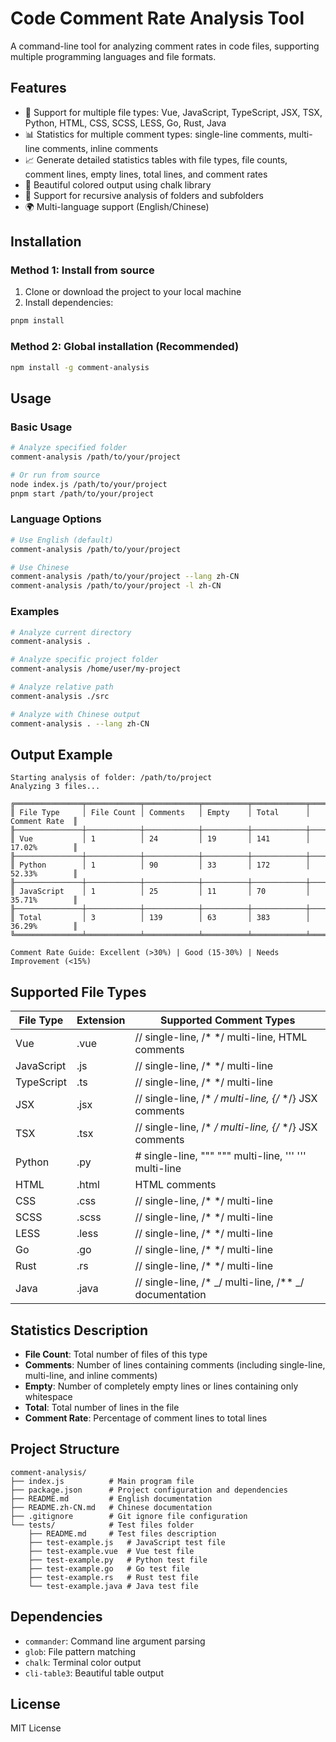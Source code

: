 # Code Comment Rate Analysis Tool

A command-line tool for analyzing comment rates in code files, supporting multiple programming languages and file formats.

## Features

- 🎯 Support for multiple file types: Vue, JavaScript, TypeScript, JSX, TSX, Python, HTML, CSS, SCSS, LESS, Go, Rust, Java
- 📊 Statistics for multiple comment types: single-line comments, multi-line comments, inline comments
- 📈 Generate detailed statistics tables with file types, file counts, comment lines, empty lines, total lines, and comment rates
- 🎨 Beautiful colored output using chalk library
- 📁 Support for recursive analysis of folders and subfolders
- 🌍 Multi-language support (English/Chinese)

## Installation

### Method 1: Install from source

1. Clone or download the project to your local machine
2. Install dependencies:

```bash
pnpm install
```

### Method 2: Global installation (Recommended)

```bash
npm install -g comment-analysis
```

## Usage

### Basic Usage

```bash
# Analyze specified folder
comment-analysis /path/to/your/project

# Or run from source
node index.js /path/to/your/project
pnpm start /path/to/your/project
```

### Language Options

```bash
# Use English (default)
comment-analysis /path/to/your/project

# Use Chinese
comment-analysis /path/to/your/project --lang zh-CN
comment-analysis /path/to/your/project -l zh-CN
```

### Examples

```bash
# Analyze current directory
comment-analysis .

# Analyze specific project folder
comment-analysis /home/user/my-project

# Analyze relative path
comment-analysis ./src

# Analyze with Chinese output
comment-analysis . --lang zh-CN
```

## Output Example

```
Starting analysis of folder: /path/to/project
Analyzing 3 files...

╔═══════════════╤════════════╤════════════╤══════════╤════════════╤═══════════════╗
║ File Type     │ File Count │ Comments   │ Empty    │ Total      │ Comment Rate  ║
╟───────────────┼────────────┼────────────┼──────────┼────────────┼───────────────╢
║ Vue           │ 1          │ 24         │ 19       │ 141        │ 17.02%        ║
╟───────────────┼────────────┼────────────┼──────────┼────────────┼───────────────╢
║ Python        │ 1          │ 90         │ 33       │ 172        │ 52.33%        ║
╟───────────────┼────────────┼────────────┼──────────┼────────────┼───────────────╢
║ JavaScript    │ 1          │ 25         │ 11       │ 70         │ 35.71%        ║
╟───────────────┼────────────┼────────────┼──────────┼────────────┼───────────────╢
║ Total         │ 3          │ 139        │ 63       │ 383        │ 36.29%        ║
╚═══════════════╧════════════╧════════════╧══════════╧════════════╧═══════════════╝

Comment Rate Guide: Excellent (>30%) | Good (15-30%) | Needs Improvement (<15%)
```

## Supported File Types

| File Type  | Extension | Supported Comment Types                                    |
| ---------- | --------- | ---------------------------------------------------------- |
| Vue        | .vue      | // single-line, /\* \*/ multi-line, <!-- --> HTML comments |
| JavaScript | .js       | // single-line, /\* \*/ multi-line                         |
| TypeScript | .ts       | // single-line, /\* \*/ multi-line                         |
| JSX        | .jsx      | // single-line, /\* _/ multi-line, {/_ \*/} JSX comments   |
| TSX        | .tsx      | // single-line, /\* _/ multi-line, {/_ \*/} JSX comments   |
| Python     | .py       | # single-line, """ """ multi-line, ''' ''' multi-line      |
| HTML       | .html     | <!-- --> HTML comments                                     |
| CSS        | .css      | // single-line, /\* \*/ multi-line                         |
| SCSS       | .scss     | // single-line, /\* \*/ multi-line                         |
| LESS       | .less     | // single-line, /\* \*/ multi-line                         |
| Go         | .go       | // single-line, /\* \*/ multi-line                         |
| Rust       | .rs       | // single-line, /\* \*/ multi-line                         |
| Java       | .java     | // single-line, /\* _/ multi-line, /\*\* _/ documentation  |

## Statistics Description

- **File Count**: Total number of files of this type
- **Comments**: Number of lines containing comments (including single-line, multi-line, and inline comments)
- **Empty**: Number of completely empty lines or lines containing only whitespace
- **Total**: Total number of lines in the file
- **Comment Rate**: Percentage of comment lines to total lines

## Project Structure

```
comment-analysis/
├── index.js          # Main program file
├── package.json      # Project configuration and dependencies
├── README.md         # English documentation
├── README.zh-CN.md   # Chinese documentation
├── .gitignore        # Git ignore file configuration
└── tests/            # Test files folder
    ├── README.md     # Test files description
    ├── test-example.js   # JavaScript test file
    ├── test-example.vue  # Vue test file
    ├── test-example.py   # Python test file
    ├── test-example.go   # Go test file
    ├── test-example.rs   # Rust test file
    └── test-example.java # Java test file
```

## Dependencies

- `commander`: Command line argument parsing
- `glob`: File pattern matching
- `chalk`: Terminal color output
- `cli-table3`: Beautiful table output

## License

MIT License
